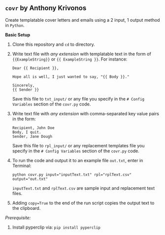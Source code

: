 ## `covr` by Anthony Krivonos ##

Create templatable cover letters and emails using a 2 input, 1 output method in `Python`.

**Basic Setup**

1. Clone this repository and `cd` to directory.
2. Write text file with *any extension* with templatable text in the form of `{{ExampleString}}` or `{{ ExampleString }}`. For instance:
	
	```
	Dear {{ Recipient }},
	
	Hope all is well, I just wanted to say, "{{ Body }}."
	
	Sincerely,
	{{ Sender }}
	```
	
	Save this file to `txt_input/` or any file you specify in the `# Config Variables` section of the `covr.py` code.
3. Write text file with *any extension* with comma-separated key value pairs in the form:
	
	```
	Recipient, John Doe
	Body, I quit.
	Sender, Jane Dough
	```
	
	Save this file to `rpl_input/` or any replacement templates file you specify in the `# Config Variables` section of the `covr.py` code.
4. To run the code and output it to an example file `out.txt`, enter in Terminal:

	```
	python covr.py input="inputText.txt" rpl="rplText.csv" output="out.txt"
	```
	
	`inputText.txt` and `rplText.csv` are sample input and replacement text files.
5. Adding `copy=True` to the end of the run script copies the output text to the clipboard.

*Prerequisite:*

1. Install pyperclip via: `pip install pyperclip`